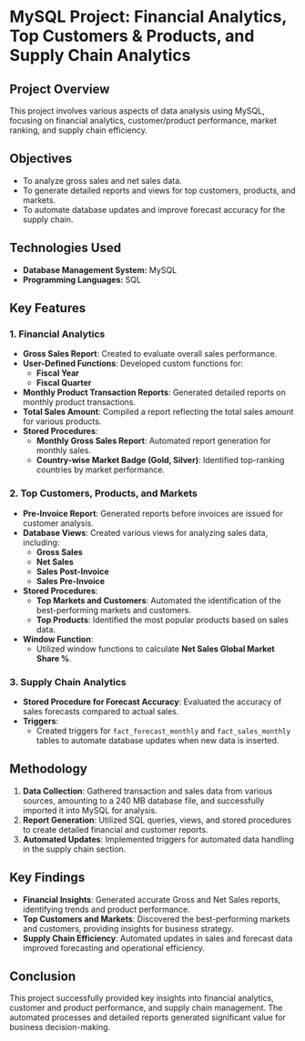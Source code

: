 # MySQL Project: Financial Analytics, Top Customers & Products, and Supply Chain Analytics

## Project Overview
This project involves various aspects of data analysis using MySQL, focusing on financial analytics, customer/product performance, market ranking, and supply chain efficiency.

## Objectives
- To analyze gross sales and net sales data.
- To generate detailed reports and views for top customers, products, and markets.
- To automate database updates and improve forecast accuracy for the supply chain.

## Technologies Used
- **Database Management System:** MySQL
- **Programming Languages:** SQL

## Key Features

### 1. Financial Analytics
- **Gross Sales Report**: Created to evaluate overall sales performance.
- **User-Defined Functions**: Developed custom functions for:
  - **Fiscal Year**
  - **Fiscal Quarter**
- **Monthly Product Transaction Reports**: Generated detailed reports on monthly product transactions.
- **Total Sales Amount**: Compiled a report reflecting the total sales amount for various products.
- **Stored Procedures**:
  - **Monthly Gross Sales Report**: Automated report generation for monthly sales.
  - **Country-wise Market Badge (Gold, Silver)**: Identified top-ranking countries by market performance.

### 2. Top Customers, Products, and Markets
- **Pre-Invoice Report**: Generated reports before invoices are issued for customer analysis.
- **Database Views**: Created various views for analyzing sales data, including:
  - **Gross Sales**
  - **Net Sales**
  - **Sales Post-Invoice**
  - **Sales Pre-Invoice**
- **Stored Procedures**:
  - **Top Markets and Customers**: Automated the identification of the best-performing markets and customers.
  - **Top Products**: Identified the most popular products based on sales data.
- **Window Function**:
  - Utilized window functions to calculate **Net Sales Global Market Share %**.

### 3. Supply Chain Analytics
- **Stored Procedure for Forecast Accuracy**: Evaluated the accuracy of sales forecasts compared to actual sales.
- **Triggers**:
  - Created triggers for `fact_forecast_monthly` and `fact_sales_monthly` tables to automate database updates when new data is inserted.

## Methodology
1. **Data Collection**: Gathered transaction and sales data from various sources, amounting to a 240 MB database file, and successfully imported it into MySQL for analysis.
2. **Report Generation**: Utilized SQL queries, views, and stored procedures to create detailed financial and customer reports.
3. **Automated Updates**: Implemented triggers for automated data handling in the supply chain section.


## Key Findings
- **Financial Insights**: Generated accurate Gross and Net Sales reports, identifying trends and product performance.
- **Top Customers and Markets**: Discovered the best-performing markets and customers, providing insights for business strategy.
- **Supply Chain Efficiency**: Automated updates in sales and forecast data improved forecasting and operational efficiency.

## Conclusion
This project successfully provided key insights into financial analytics, customer and product performance, and supply chain management. The automated processes and detailed reports generated significant value for business decision-making.
